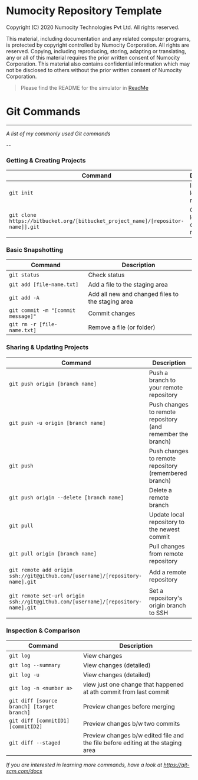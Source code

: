 Numocity Repository Template
============================

Copyright (C) 2020 Numocity Technologies Pvt Ltd. All rights reserved.

This material, including documentation and any related computer programs, is
protected by copyright controlled by Numocity  Corporation. All rights are
reserved. Copying, including reproducing, storing, adapting or translating, any
or all of this material requires the prior written consent of
Numocity  Corporation. This material also contains confidential information which
may not be disclosed to others without the prior written consent of
Numocity  Corporation.


> Please find the README for the simulator in [ReadMe](https://bitbucket.org/namp_eng/cms-simulator/src/master/01_SourceCode/README.md)

Git Commands
============

___

_A list of my commonly used Git commands_

--

### Getting & Creating Projects

| Command | Description |
| ------- | ----------- |
| `git init` | Initialize a local Git repository |
| `git clone https://bitbucket.org/[bitbucket_project_name]/[repositor-name]].git` | Create a local copy of a remote repository |

### Basic Snapshotting

| Command | Description |
| ------- | ----------- |
| `git status` | Check status |
| `git add [file-name.txt]` | Add a file to the staging area |
| `git add -A` | Add all new and changed files to the staging area |
| `git commit -m "[commit message]"` | Commit changes |
| `git rm -r [file-name.txt]` | Remove a file (or folder) |


### Sharing & Updating Projects

| Command | Description |
| ------- | ----------- |
| `git push origin [branch name]` | Push a branch to your remote repository |
| `git push -u origin [branch name]` | Push changes to remote repository (and remember the branch) |
| `git push` | Push changes to remote repository (remembered branch) |
| `git push origin --delete [branch name]` | Delete a remote branch |
| `git pull` | Update local repository to the newest commit |
| `git pull origin [branch name]` | Pull changes from remote repository |
| `git remote add origin ssh://git@github.com/[username]/[repository-name].git` | Add a remote repository |
| `git remote set-url origin ssh://git@github.com/[username]/[repository-name].git` | Set a repository's origin branch to SSH |

### Inspection & Comparison
 
| Command | Description |
| ------- | ----------- |
| `git log` | View changes |
| `git log --summary` | View changes (detailed) |
| `git log -u` | View changes (detailed) |
| `git log -n <number a>` | view just one change that happened at ath commit from last commit |
| `git diff [source branch] [target branch]` | Preview changes before merging |
| `git diff [commitID1] [commitID2]` | Preview changes b/w two commits |
| `git diff --staged` | Preview changes b/w edited file and the file before editing at the staging area |



*If you are interested in learning more commands, have a look at https://git-scm.com/docs*


